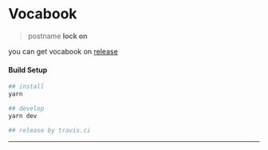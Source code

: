 # Vocabook

> postname **lock on**

you can get vocabook on [release](https://github.com/fjonas/lock-on/releases)

#### Build Setup

``` bash
## install
yarn

## develop
yarn dev

## release by travis.ci

```

---



